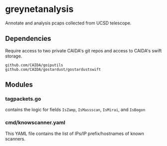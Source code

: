 # greynetanalysis
Annotate and analysis pcaps collected from UCSD telescope.

## Dependencies
Require access to two private CAIDA's git repos and access to CAIDA's swift storage.
```
github.com/CAIDA/goiputils
github.com/CAIDA/gostardust/gostardustswift
```

## Modules
### tagpackets.go
contains the logic for fields `IsZamp`, `IsMassscan`, `IsMirai`, and `IsBogon`

### cmd/knowscanner.yaml
This YAML file contains the list of IPs/IP prefix/hostnames of known scanners.
